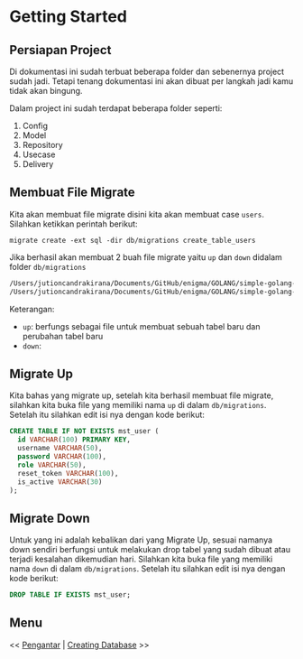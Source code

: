 # Getting Started

## Persiapan Project

Di dokumentasi ini sudah terbuat beberapa folder dan sebenernya project sudah jadi. Tetapi tenang dokumentasi ini akan dibuat per langkah jadi kamu tidak akan bingung.

Dalam project ini sudah terdapat beberapa folder seperti:

1. Config
2. Model
3. Repository
4. Usecase
5. Delivery

## Membuat File Migrate

Kita akan membuat file migrate disini kita akan membuat case `users`. Silahkan ketikkan perintah berikut:

```
migrate create -ext sql -dir db/migrations create_table_users
```

Jika berhasil akan membuat 2 buah file migrate yaitu `up` dan `down` didalam folder `db/migrations`

```bash
/Users/jutioncandrakirana/Documents/GitHub/enigma/GOLANG/simple-golang-migrate-db/db/migrations/20230823035109_create_table_users.up.sql
/Users/jutioncandrakirana/Documents/GitHub/enigma/GOLANG/simple-golang-migrate-db/db/migrations/20230823035109_create_table_users.down.sql
```

Keterangan:

- `up`: berfungs sebagai file untuk membuat sebuah tabel baru dan perubahan tabel baru
- `down`:

## Migrate Up

Kita bahas yang migrate up, setelah kita berhasil membuat file migrate, silahkan kita buka file yang memiliki nama `up` di dalam `db/migrations`. Setelah itu silahkan edit isi nya dengan kode berikut:

```sql
CREATE TABLE IF NOT EXISTS mst_user (
  id VARCHAR(100) PRIMARY KEY,
  username VARCHAR(50),
  password VARCHAR(100),
  role VARCHAR(50),
  reset_token VARCHAR(100),
  is_active VARCHAR(30)
);
```

## Migrate Down

Untuk yang ini adalah kebalikan dari yang Migrate Up, sesuai namanya down sendiri berfungsi untuk melakukan drop tabel yang sudah dibuat atau terjadi kesalahan dikemudian hari. Silahkan kita buka file yang memiliki nama `down` di dalam `db/migrations`. Setelah itu silahkan edit isi nya dengan kode berikut:

```sql
DROP TABLE IF EXISTS mst_user;
```

## Menu

<< [Pengantar](../README.md) | [Creating Database](2-migrate-run.md) >>
